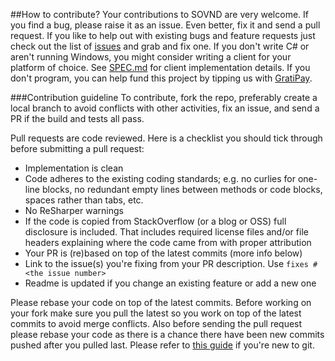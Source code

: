 ##<a id="how-to-contribute">How to contribute?</a>
Your contributions to SOVND are very welcome.
If you find a bug, please raise it as an issue.
Even better, fix it and send a pull request.
If you like to help out with existing bugs and feature requests just check out the list of [issues](https://github.com/GeorgeHahn/SOVND/issues) and grab and fix one.
If you don't write C# or aren't running Windows, you might consider writing a client for your platform of choice. See [SPEC.md](SPEC.md) for client implementation details.
If you don't program, you can help fund this project by tipping us with [GratiPay](https://gratipay.com/GeorgeHahn/).

###<a id="contribution-guideline">Contribution guideline</a>
To contribute, fork the repo, preferably create a local branch to avoid conflicts with other activities, fix an issue, and send a PR if the build and tests all pass.

Pull requests are code reviewed. Here is a checklist you should tick through before submitting a pull request:

 - Implementation is clean
 - Code adheres to the existing coding standards; e.g. no curlies for one-line blocks, no redundant empty lines between methods or code blocks, spaces rather than tabs, etc.
 - No ReSharper warnings
 - If the code is copied from StackOverflow (or a blog or OSS) full disclosure is included. That includes required license files and/or file headers explaining where the code came from with proper attribution
 - Your PR is (re)based on top of the latest commits (more info below)
 - Link to the issue(s) you're fixing from your PR description. Use `fixes #<the issue number>`
 - Readme is updated if you change an existing feature or add a new one

Please rebase your code on top of the latest commits.
Before working on your fork make sure you pull the latest so you work on top of the latest commits to avoid merge conflicts.
Also before sending the pull request please rebase your code as there is a chance there have been new commits pushed after you pulled last.
Please refer to [this guide](https://gist.github.com/jbenet/ee6c9ac48068889b0912#the-workflow) if you're new to git.
